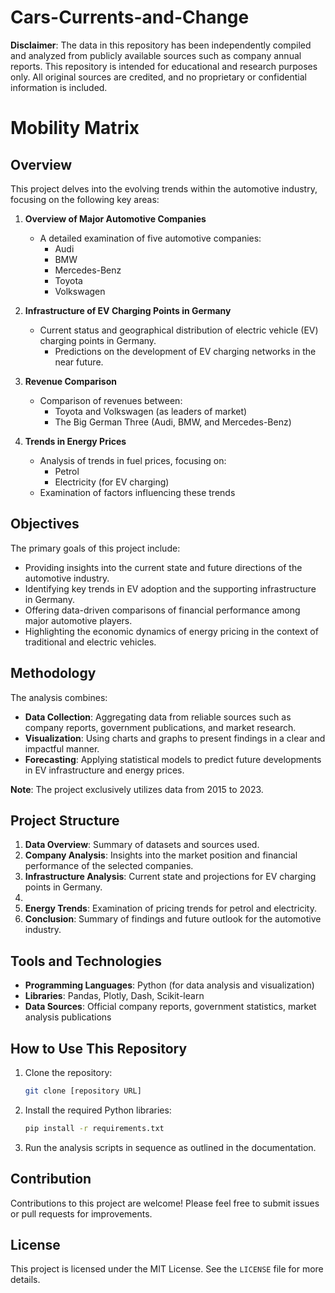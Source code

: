 # Cars-Currents-and-Change

**Disclaimer**: The data in this repository has been independently compiled and analyzed from publicly available sources such as company annual reports. This repository is intended for educational and research purposes only. All original sources are credited, and no proprietary or confidential information is included.


# Mobility Matrix

## Overview
This project delves into the evolving trends within the automotive industry, focusing on the following key areas:

1. **Overview of Major Automotive Companies**
   - A detailed examination of five automotive companies:
     - Audi
     - BMW
     - Mercedes-Benz
     - Toyota
     - Volkswagen

2. **Infrastructure of EV Charging Points in Germany**
   - Current status and geographical distribution of electric vehicle (EV) charging points in Germany.
      - Predictions on the development of EV charging networks in the near future.

3. **Revenue Comparison**
   - Comparison of revenues between:
     - Toyota and Volkswagen (as leaders of market)
     - The Big German Three (Audi, BMW, and Mercedes-Benz)

4. **Trends in Energy Prices**
   - Analysis of trends in fuel prices, focusing on:
     - Petrol
     - Electricity (for EV charging)
   - Examination of factors influencing these trends

## Objectives
The primary goals of this project include:
- Providing insights into the current state and future directions of the automotive industry.
- Identifying key trends in EV adoption and the supporting infrastructure in Germany.
- Offering data-driven comparisons of financial performance among major automotive players.
- Highlighting the economic dynamics of energy pricing in the context of traditional and electric vehicles.

## Methodology
The analysis combines:
- **Data Collection**: Aggregating data from reliable sources such as company reports, government publications, and market research.
- **Visualization**: Using charts and graphs to present findings in a clear and impactful manner.
- **Forecasting**: Applying statistical models to predict future developments in EV infrastructure and energy prices.

**Note**: The project exclusively utilizes data from 2015 to 2023.

## Project Structure
1. **Data Overview**: Summary of datasets and sources used.
2. **Company Analysis**: Insights into the market position and financial performance of the selected companies.
3. **Infrastructure Analysis**: Current state and projections for EV charging points in Germany.
4. 
5. **Energy Trends**: Examination of pricing trends for petrol and electricity.
6. **Conclusion**: Summary of findings and future outlook for the automotive industry.

## Tools and Technologies
- **Programming Languages**: Python (for data analysis and visualization)
- **Libraries**: Pandas, Plotly, Dash, Scikit-learn
- **Data Sources**: Official company reports, government statistics, market analysis publications

## How to Use This Repository


1. Clone the repository:
   ```bash
   git clone [repository URL]
   ```
2. Install the required Python libraries:
   ```bash
   pip install -r requirements.txt
   ```
3. Run the analysis scripts in sequence as outlined in the documentation.

## Contribution
Contributions to this project are welcome! Please feel free to submit issues or pull requests for improvements.

## License
This project is licensed under the MIT License. See the `LICENSE` file for more details.

